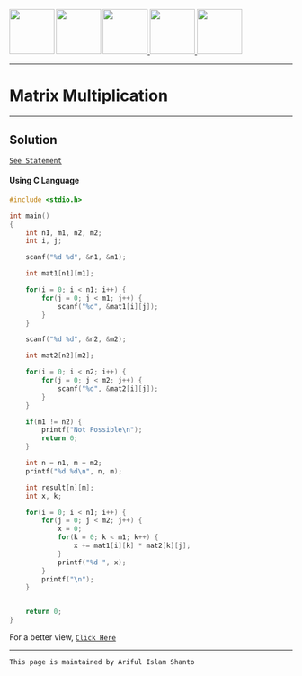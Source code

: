 <a href = "https://shanto-swe029.github.io/programmingnotes"> <img src = "https://shanto-swe029.github.io/newgitphoto/home.png" height = "80" align = "left"> </a>
<a href = "https://shanto-swe029.github.io/programmingnotes"> <img src = "https://shanto-swe029.github.io/newgitphoto/programmingnotes.png" height = "80" align = "left"> </a>
<a href = "https://shanto-swe029.github.io/mathematicsnotes"> <img src = "https://shanto-swe029.github.io/newgitphoto/mathematicsnotes.png" height = "80"> </a>
<a href = "https://shanto-swe029.github.io/programmingproblems"> <img src = "https://shanto-swe029.github.io/newgitphoto/programmingproblems.png" height = "80"> </a>
<a href = "https://shanto-swe029.github.io/must-do-math-cp/home"> <img src = "https://shanto-swe029.github.io/newgitphoto/mustdomathforcp.png" height = "80"> </a>

***


# Matrix Multiplication

***

## Solution

[`See Statement`](https://shanto-swe029.github.io/programmingproblem/matrixmultiplication/statement)

#### Using C Language

```c
#include <stdio.h>

int main()
{
    int n1, m1, n2, m2;
    int i, j;

    scanf("%d %d", &n1, &m1);

    int mat1[n1][m1];

    for(i = 0; i < n1; i++) {
        for(j = 0; j < m1; j++) {
            scanf("%d", &mat1[i][j]);
        }
    }

    scanf("%d %d", &n2, &m2);

    int mat2[n2][m2];

    for(i = 0; i < n2; i++) {
        for(j = 0; j < m2; j++) {
            scanf("%d", &mat2[i][j]);
        }
    }

    if(m1 != n2) {
        printf("Not Possible\n");
        return 0;
    }

    int n = n1, m = m2;
    printf("%d %d\n", n, m);

    int result[n][m];
    int x, k;

    for(i = 0; i < n1; i++) {
        for(j = 0; j < m2; j++) {
            x = 0;
            for(k = 0; k < m1; k++) {
                x += mat1[i][k] * mat2[k][j];
            }
            printf("%d ", x);
        }
        printf("\n");
    }


    return 0;
}
```

For a better view, [`Click Here`](https://pastebin.com/CnrbHkyX)

***

`This page is maintained by Ariful Islam Shanto`
